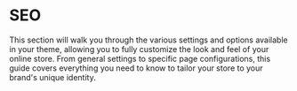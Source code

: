 # SEO

This section will walk you through the various settings and options available in your theme, allowing you to fully customize the look and feel of your online store. From general settings to specific page configurations, this guide covers everything you need to know to tailor your store to your brand's unique identity.
